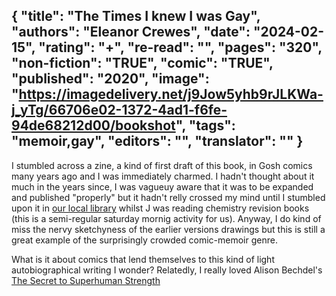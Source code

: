 {
 "title": "The Times I knew I was Gay",
 "authors": "Eleanor Crewes",
 "date": "2024-02-15",
 "rating": "+",
 "re-read": "",
 "pages": "320",
 "non-fiction": "TRUE",
 "comic": "TRUE",
 "published": "2020",
 "image": "https://imagedelivery.net/j9Jow5yhb9rJLKWa-j_yTg/66706e02-1372-4ad1-f6fe-94de68212d00/bookshot",
 "tags": "memoir,gay",
 "editors": "",
 "translator": ""
}
---
I stumbled across a zine, a kind of first draft of this book, in Gosh comics many years ago and I was immediately charmed. I hadn't thought about it much in the years since, I was vagueuy aware that it was to be expanded and published "properly" but it hadn't relly crossed my mind until I stumbled upon it in [our local library](https://www.haringey.gov.uk/libraries-sport-and-leisure/libraries/hornseylibrary) whilst J was reading chemistry revision books (this is a semi-regular saturday mornig activity for us). Anyway, I do kind of miss the nervy sketchyness of the earlier versions drawings but this is still a great example of the surprisingly crowded comic-memoir genre. 

What is it about comics that lend themselves to this kind of light autobiographical writing I wonder? Relatedly, I really loved Alison Bechdel's [The Secret to Superhuman Strength](book-The-Secret-to-Superhuman-Strength(2021))